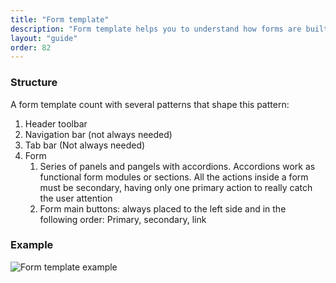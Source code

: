 ```yaml
---
title: "Form template"
description: "Form template helps you to understand how forms are built and composed using Lexicon. This template will allow you to understand how to create any form."
layout: "guide"
order: 82
---
```


### Structure
A form template count with several patterns that shape this pattern:

1. Header toolbar
2. Navigation bar (not always needed)
3. Tab bar (Not always needed)
4. Form
	1. Series of panels and pangels with accordions. Accordions work as functional form modules or sections. All the actions inside a form must be secondary, having only one primary action to really catch the user attention
	2. Form main buttons: always placed to the left side and in the following order: Primary, secondary, link

### Example

![Form template example](/images/lexicon-1/FormPreview@2x.png)
